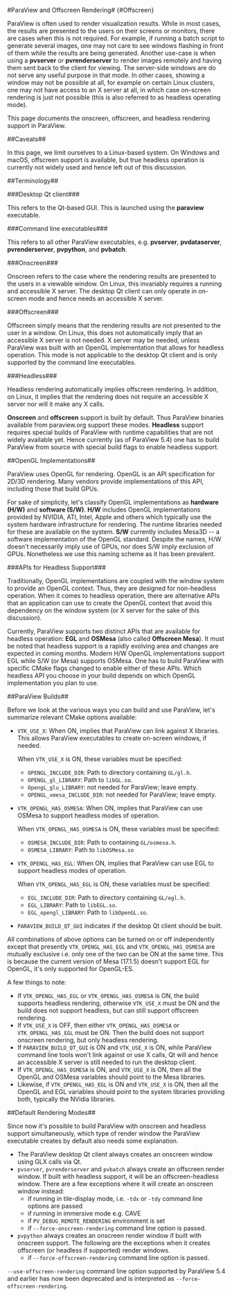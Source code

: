 #ParaView and Offscreen Rendering#        {#Offscreen}

ParaView is often used to render visualization results. While in most cases,
the results are presented to the users on their screens or monitors, there are
cases when this is not required. For example, if running a batch script to
generate several images, one may not care to see windows flashing in front of
them while the results are being generated. Another use-case is when using a
**pvserver** or **pvrenderserver** to render images remotely and having them
sent back to the client for viewing. The server-side windows are do not serve
any useful purpose in that mode. In other cases, showing a window may not be
possible at all, for example on certain Linux clusters, one may not have access
to an X server at all, in which case on-screen rendering is just not possible
(this is also referred to as headless operating mode).

This page documents the onscreen, offscreen, and headless rendering support in
ParaView.

##Caveats##

In this page, we limit ourselves to a Linux-based system. On Windows and macOS,
offscreen support is available, but true headless operation is currently not
widely used and hence left out of this discussion.

##Terminology##

###Desktop Qt client###

This refers to the Qt-based GUI. This is launched using the **paraview**
executable.

###Command line executables###

This refers to all other ParaView executables, e.g. **pvserver**,
**pvdataserver**, **pvrenderserver**, **pvpython**, and **pvbatch**.

###Onscreen###

Onscreen refers to the case where the rendering results are presented to the
users in a viewable window. On Linux, this invariably requires a running and
accessible X server. The desktop Qt client can only
operate in on-screen mode and hence needs an accessible X server.

###Offscreen###

Offscreen simply means that the rendering results are not presented to the user
in a window. On Linux, this does not automatically imply that an accessible X
server is not needed. X server may be needed, unless ParaView was built with
an OpenGL implementation that allows for headless operation. This mode is not
applicable to the desktop Qt client and is only supported by the command line
executables.

###Headless###

Headless rendering automatically implies offscreen rendering. In addition, on
Linux, it implies that the rendering does not require an accessible X server nor
will it make any X calls.

**Onscreen** and **offscreen** support is built by default. Thus ParaView
binaries available from paraview.org support these modes. **Headless** support
requires special builds of ParaView with runtime capabilities that are not
widely available yet. Hence currently (as of ParaView 5.4) one has to build
ParaView from source with special build flags to enable headless support.

##OpenGL Implementations##

ParaView uses OpenGL for rendering. OpenGL is an API specification for 2D/3D
rendering. Many vendors provide implementations of this API, including those
that build GPUs.

For sake of simplicity, let's classify OpenGL implementations as **hardware
(H/W)** and **software (S/W)**. **H/W** includes OpenGL implementations provided by
NVIDIA, ATI, Intel, Apple and others which typically use the system hardware
infrastructure for rendering. The runtime libraries needed for these are
available on the system. **S/W** currently includes Mesa3D -- a software
implementation of the OpenGL standard. Despite the names, H/W doesn't
necessarily imply use of GPUs, nor does S/W imply exclusion of GPUs. Nonetheless
we use this naming scheme as it has been prevalent.

###APIs for Headless Support###

Traditionally, OpenGL implementations are coupled with the window system to
provide an OpenGL context. Thus, they are designed for non-headless operation.
When it comes to headless operation, there are alternative APIs that an
application can use to create the OpenGL context that avoid this dependency on
the window system (or X server for the sake of this discussion).

Currently, ParaView supports two distinct APIs that are available for headless
operation: **EGL** and **OSMesa** (also called **Offscreen Mesa**). It must be
noted that headless support is a rapidly evolving area and changes are expected
in coming months. Modern H/W OpenGL implementations support EGL while S/W
(or Mesa) supports OSMesa. One has to build ParaView with specific CMake flags
changed to enable either of these APIs. Which headless API you choose in your
build depends on which OpenGL implementation you plan to use.

##ParaView Builds##

Before we look at the various ways you can build and use ParaView, let's
summarize relevant CMake options available:

* `VTK_USE_X`: When ON, implies that ParaView can link against X libraries.
  This allows ParaView executables to create on-screen windows, if needed.

  When `VTK_USE_X` is ON, these variables must be specified:
  * `OPENGL_INCLUDE_DIR`: Path to directory containing `GL/gl.h`.
  * `OPENGL_gl_LIBRARY`: Path to `libGL.so`.
  * `OpengL_glu_LIBRARY`: not needed for ParaView; leave empty.
  * `OPENGL_xmesa_INCLUDE_DIR`: not needed for ParaView; leave empty.

* `VTK_OPENGL_HAS_OSMESA`: When ON, implies that ParaView can use OSMesa
  to support headless modes of operation.

  When `VTK_OPENGL_HAS_OSMESA` is ON, these variables must be specified:
  * `OSMESA_INCLUDE_DIR`: Path to containing `GL/osmesa.h`.
  * `OSMESA_LIBRARY`: Path to `libOSMesa.so`

* `VTK_OPENGL_HAS_EGL`: When ON, implies that ParaView can use EGL to support
  headless modes of operation.

  When `VTK_OPENGL_HAS_EGL` is ON, these variables must be specified:
  * `EGL_INCLUDE_DIR`: Path to directory containing `GL/egl.h`.
  * `EGL_LIBRARY`: Path to `libEGL.so`.
  * `EGL_opengl_LIBRARY`: Path to `libOpenGL.so`.

* `PARAVIEW_BUILD_QT_GUI` indicates if the desktop Qt client should be built.


All combinations of above options can be turned on or off independently except that
presently `VTK_OPENGL_HAS_EGL` and `VTK_OPENGL_HAS_OSMESA` are mutually exclusive i.e.
only one of the two can be ON at the same time. This is because the current version of Mesa (17.1.5)
doesn't support EGL for OpenGL, it's only supported for OpenGL-ES.

A few things to note:
* If `VTK_OPENGL_HAS_EGL` or `VTK_OPENGL_HAS_OSMESA` is ON, the build supports headless rendering, otherwise
  `VTK_USE_X` must be ON and the build does not support headless, but can still support offscreen rendering.
* If `VTK_USE_X` is OFF, then either `VTK_OPENGL_HAS_OSMESA` or `VTK_OPENGL_HAS_EGL` must be ON. Then the build
  does not support onscreen rendering, but only headless rendering.
* If `PARAVIEW_BUILD_QT_GUI` is ON and `VTK_USE_X` is ON, while ParaView command line tools won't
  link against or use X calls, Qt will and hence an accessible X server is still needed to run the
  desktop client.
* If `VTK_OPENGL_HAS_OSMESA` is ON, and `VTK_USE_X` is ON, then all the OpenGL and OSMesa variables
  should point to the Mesa libraries.
* Likewise, if `VTK_OPENGL_HAS_EGL` is ON and `VTK_USE_X` is ON, then all the OpenGL and EGL variables should point
  to the system libraries providing both, typically the NVidia libraries.

##Default Rendering Modes##

Since now it's possible to build ParaView with onscreen and headless support simultaneously, which type of render window the ParaView
executable creates by default also needs some explanation.

* The ParaView desktop Qt client always creates an onscreen window using GLX calls via Qt.
* `pvserver`, `pvrenderserver` and `pvbatch` always create an offscreen render window. If built with headless support,
  it will be an offscreen-headless window. There are a few exceptions where it will create an onscreen window instead:
  - if running in tile-display mode, i.e. `-tdx` or `-tdy` command line options are passed
  - if running in immersive mode e.g. CAVE
  - if `PV_DEBUG_REMOTE_RENDERING` environment is set
  - if `--force-onscreen-rendering` command line option is passed.
* `pvpython` always creates an onscreen render window if built with onscreen support. The following are the exceptions when it
  creates offscreen (or headless if supported) render windows.
  - if `--force-offscreen-rendering` command line option is passed.

`--use-offscreen-rendering` command line option supported by ParaView 5.4 and earlier has now been deprecated and is
interpreted as `--force-offscreen-rendering`.
